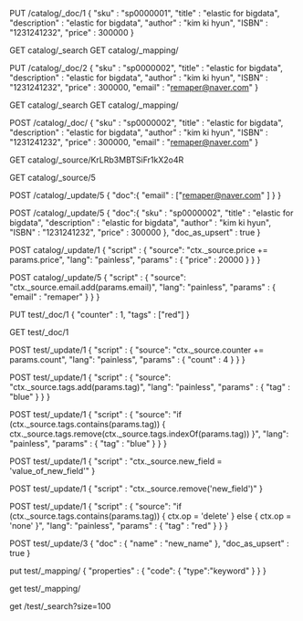 PUT /catalog/_doc/1
{
  "sku" : "sp0000001",
  "title" : "elastic for bigdata",
  "description" : "elastic for bigdata",
  "author" : "kim ki hyun",
  "ISBN" : "1231241232",
  "price" : 300000
}

GET catalog/_search
GET catalog/_mapping/

PUT /catalog/_doc/2
{
  "sku" : "sp0000002",
  "title" : "elastic for bigdata",
  "description" : "elastic for bigdata",
  "author" : "kim ki hyun",
  "ISBN" : "1231241232",
  "price" : 300000,
  "email" : "remaper@naver.com"
}

GET catalog/_search
GET catalog/_mapping/

POST /catalog/_doc/
{
  "sku" : "sp0000002",
  "title" : "elastic for bigdata",
  "description" : "elastic for bigdata",
  "author" : "kim ki hyun",
  "ISBN" : "1231241232",
  "price" : 300000,
  "email" : "remaper@naver.com"
}

GET catalog/_source/KrLRb3MBTSiFr1kX2o4R

GET catalog/_source/5

POST /catalog/_update/5
{
  "doc":{
    "email" : ["remaper@naver.com" ]
  }
}

POST /catalog/_update/5
{
  "doc":{
    "sku" : "sp0000002",
    "title" : "elastic for bigdata",
    "description" : "elastic for bigdata",
    "author" : "kim ki hyun",
    "ISBN" : "1231241232",
    "price" : 300000
  },
  "doc_as_upsert" : true
}

POST catalog/_update/1
{
    "script" : {
        "source": "ctx._source.price += params.price",
        "lang": "painless",
        "params" : {
            "price" : 20000
        }
    }
}


POST catalog/_update/5
{
    "script" : {
        "source": "ctx._source.email.add(params.email)",
        "lang": "painless",
        "params" : {
            "email" : "remaper"
        }
    }
}

PUT test/_doc/1
{
    "counter" : 1,
    "tags" : ["red"]
}

GET test/_doc/1

POST test/_update/1
{
    "script" : {
        "source": "ctx._source.counter += params.count",
        "lang": "painless",
        "params" : {
            "count" : 4
        }
    }
}

POST test/_update/1
{
    "script" : {
        "source": "ctx._source.tags.add(params.tag)",
        "lang": "painless",
        "params" : {
            "tag" : "blue"
        }
    }
}

POST test/_update/1
{
    "script" : {
        "source": "if (ctx._source.tags.contains(params.tag)) { ctx._source.tags.remove(ctx._source.tags.indexOf(params.tag)) }",
        "lang": "painless",
        "params" : {
            "tag" : "blue"
        }
    }
}

POST test/_update/1
{
    "script" : "ctx._source.new_field = 'value_of_new_field'"
}

POST test/_update/1
{
    "script" : "ctx._source.remove('new_field')"
}

POST test/_update/1
{
    "script" : {
        "source": "if (ctx._source.tags.contains(params.tag)) { ctx.op = 'delete' } else { ctx.op = 'none' }",
        "lang": "painless",
        "params" : {
            "tag" : "red"
        }
    }
}

POST test/_update/3
{
    "doc" : {
        "name" : "new_name"
    },
    "doc_as_upsert" : true
}

put test/_mapping/
{
    "properties" : {
        "code": {
          "type":"keyword"
        }
    }
}

get test/_mapping/

get /test/_search?size=100





























































